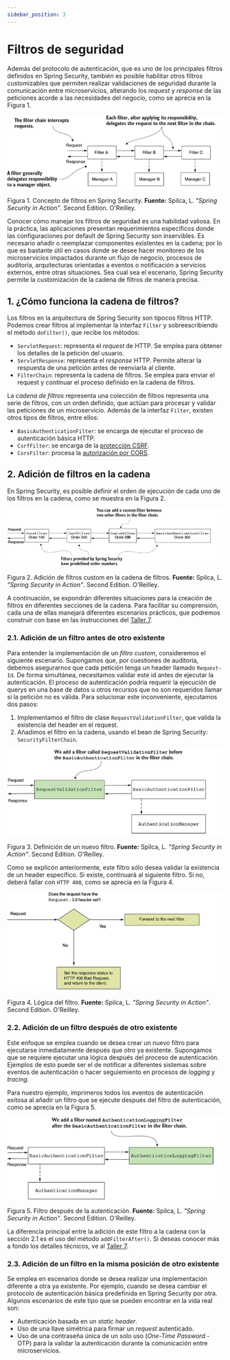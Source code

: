 ```yaml
---
sidebar_position: 3
---
```


# Filtros de seguridad

Además del protocolo de autenticación, que es uno de los principales filtros definidos en Spring Security, también es posible habilitar otros filtros customizables que permiten realizar validaciones de seguridad durante la comunicación entre microservicios, alterando los _request_ y _response_ de las peticiones acorde a las necesidades del negocio, como se aprecia en la Figura 1.


![](../../static/img/security/filtros/general.png)

Figura 1. Concepto de filtros en Spring Security. __Fuente:__ Spilca, L. _"Spring Security in Action"_. Second Edition. O'Reilley.

Conocer cómo manejar los filtros de seguridad es una habilidad valiosa. En la práctica, las aplicaciones presentan requerimientos específicos donde las configuraciones por default de Spring Security son inservibles. Es necesario añadir o reemplazar componentes existentes en la cadena; por lo que es bastante útil en casos donde se desee hacer monitoreo de los microservicios impactados durante un flujo de negocio, procesos de auditoría, arquitecturas orientadas a eventos o notificación a servicios externos, entre otras situaciones. Sea cual sea el escenario, Spring Security permite la customización de la cadena de filtros de manera precisa. 

## 1. ¿Cómo funciona la cadena de filtros?

Los filtros en la arquitectura de Spring Security son típocos filtros HTTP. Podemos crear filtros al implementar la interfaz `Filter` y sobreescribiendo el método `doFilter()`, que recibe los métodos: 

* `ServletRequest`: representa el _request_ de HTTP. Se emplea para obtener los detalles de la petición del usuario.
* `ServletResponse`: representa el _response_ HTTP. Permite alterar la respuesta de una petición antes de reenviarla al cliente.
* `FilterChain`: representa la cadena de filtros. Se emplea para enviar el request y continuar el proceso definido en la cadena de filtros.

La _cadena de filtros_ representa una colección de filtros representa una serie de filtros, con un orden definido, que actúan para procesar y validar las peticiones de un microservicio. Además de la interfaz `Filter`, existen otros tipos de filtros, entre ellos:

* `BasicAuthenticationFilter`: se encarga de ejecutar el proceso de autenticación básica HTTP.
* `CsrfFilter`: se encarga de la [protección CSRF](./csrf.md).
* `CorsFilter`: procesa la [autorización por CORS](./cors.md).

## 2. Adición de filtros en la cadena

En Spring Security, es posible definir el orden de ejecución de cada uno de los filtros en la cadena, como se muestra en la Figura 2.

![](../../static/img/security/filtros/cadena.png)

Figura 2. Adición de filtros custom en la cadena de filtros. __Fuente:__ Spilca, L. _"Spring Security in Action"_. Second Edition. O'Reilley.

A continuación, se expondrán diferentes situaciones para la creación de filtros en diferentes secciones de la cadena. Para facilitar su comprensión, cada una de ellas manejará diferentes escenarios prácticos, que podremos construir con base en las instrucciones del [Taller 7](./talleres/taller7.md). 

### 2.1. Adición de un filtro antes de otro existente

Para entender la implementación de un _filtro custom_, consideremos el siguiente escenario. Supongamos que, por cuestiones de auditoría, debemos asegurarnos que cada petición tenga un header llamado `Request-Id`. De forma simultánea, necesitamos validar este id antes de ejecutar la autenticación. El proceso de autenticación podría requerir la ejecución de querys en una base de datos u otros recursos que no son requeridos llamar si la petición no es válida. Para solucionar este inconveniente, ejecutamos dos pasos:

1. Implementamos el filtro de clase `RequestValidationFilter`, que valida la existencia del header en el request.
2. Añadimos el filtro en la cadena, usando el bean de Spring Security: `SecurityFilterChain`.

![](../../static/img/security/filtros/filtro-antes.png)

Figura 3. Definición de un nuevo filtro. __Fuente:__ Spilca, L. _"Spring Security in Action"_. Second Edition. O'Reilley.

Como se explicón anteriormente, este filtro sólo desea validar la existencia de un header específico. Si existe, continuará al siguiente filtro. Si no, deberá fallar con `HTTP 400`, como se aprecia en la Figura 4.

![](../../static/img/security/filtros/logica-filtro-antes.png)

Figura 4. Lógica del filtro. __Fuente:__ Spilca, L. _"Spring Security in Action"_. Second Edition. O'Reilley.

### 2.2. Adición de un filtro después de otro existente

Este enfoque se emplea cuando se desea crear un nuevo filtro para ejecutarse inmediatamente después que otro ya existente. Supongamos que se requiere ejecutar una lógica después del proceso de autenticación. Ejemplos de esto puede ser el de notificar a diferentes sistemas sobre eventos de autenticación o hacer seguiemiento en procesos de _logging_ y _tracing_. 

Para nuestro ejemplo, imprimeros todos los eventos de autenticación exitosa al añadir un filtro que se ejecute después del filtro de autenticación, como se aprecia en la Figura 5.

![](../../static/img/security/filtros/filtro-despues.png)

Figura 5. Filtro después de la autenticación. __Fuente:__ Spilca, L. _"Spring Security in Action"_. Second Edition. O'Reilley.

La diferencia principal entre la adición de este filtro a la cadena con la sección 2.1 es el uso del método `addFilterAfter()`. Si deseas conocer más a fondo los detalles técnicos, ve al [Taller 7](./talleres/taller7.md).

### 2.3. Adición de un filtro en la misma posición de otro existente

Se emplea en escenarios donde se desea realizar una implementación diferente a otra ya existente. Por ejemplo, cuando se desea cambiar el protocolo de autenticación básica predefinida en Spring Security por otra. Algunos escenarios de este tipo que se pueden encontrar en la vida real son:

* Autenticación basada en un _static header_.
* Uso de una llave simétrica para firmar un _request_ autenticado.
* Uso de una contraseña única de un solo uso (_One-Time Password_ - OTP) para la validar la autenticación durante la comunicación entre microservicios.


